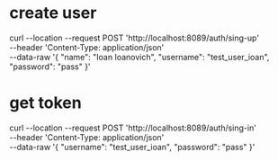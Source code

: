 # create user

curl --location --request POST 'http://localhost:8089/auth/sing-up' \
--header 'Content-Type: application/json' \
--data-raw '{
    "name": "Ioan Ioanovich",
    "username": "test_user_ioan",
    "password": "pass"
}'


# get token
curl --location --request POST 'http://localhost:8089/auth/sing-in' \
--header 'Content-Type: application/json' \
--data-raw '{
    "username": "test_user_ioan",
    "password": "pass"
}'

